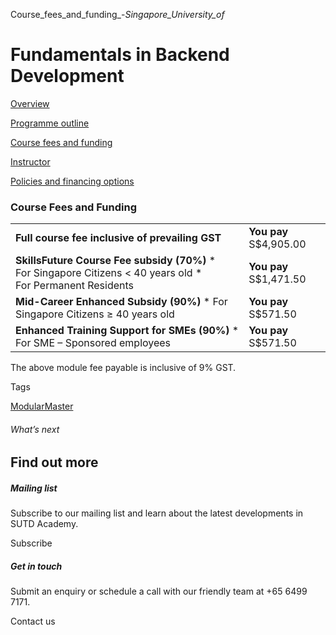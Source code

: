 Course_fees_and_funding_-_Singapore_University_of_



Fundamentals in Backend Development
===================================

[Overview](/course/fundamentals-in-backend-development/#tabs)

[Programme outline](/course/fundamentals-in-backend-development/programme-outline/#tabs)

[Course fees and funding](/course/fundamentals-in-backend-development/course-fees-and-funding/#tabs)

[Instructor](/course/fundamentals-in-backend-development/instructor/#tabs)

[Policies and financing options](/course/fundamentals-in-backend-development/policies-and-financing-options/#tabs)

### Course Fees and Funding

|  |  |
| --- | --- |
| **Full course fee inclusive of prevailing GST** | **You pay**  S$4,905.00 |
| **SkillsFuture Course Fee subsidy (70%)**  * For Singapore Citizens < 40 years old * For Permanent Residents | **You pay**  S$1,471.50 |
| **Mid-Career Enhanced Subsidy (90%)**  * For Singapore Citizens ≥ 40 years old | **You pay**  S$571.50 |
| **Enhanced Training Support for SMEs (90%)**  * For SME – Sponsored employees | **You pay**  S$571.50 |

The above module fee payable is inclusive of 9% GST.

Tags

[ModularMaster](/admissions/academy/courses-and-modules/?academy-type-course=792)

###### What’s next

Find out more
-------------

##### Mailing list

Subscribe to our mailing list and learn about the latest developments in SUTD Academy.

Subscribe

##### Get in touch

Submit an enquiry or schedule a call with our friendly team at +65 6499 7171.

Contact us

